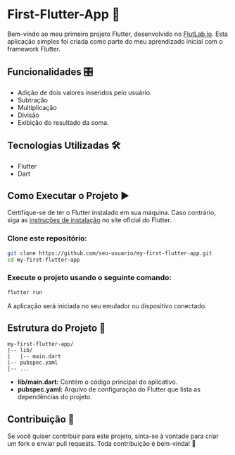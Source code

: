 # First-Flutter-App 🚀

Bem-vindo ao meu primeiro projeto Flutter, desenvolvido no [FlutLab.io](https://flutlab.io/). Esta aplicação simples foi criada como parte do meu aprendizado inicial com o framework Flutter.

## Funcionalidades 🎛️

- Adição de dois valores inseridos pelo usuário.
- Subtração
- Multiplicação
- Divisão 
- Exibição do resultado da soma.

## Tecnologias Utilizadas 🛠️

- Flutter
- Dart

## Como Executar o Projeto ▶️

Certifique-se de ter o Flutter instalado em sua máquina. Caso contrário, siga as [instruções de instalação](https://flutter.dev/docs/get-started/install) no site oficial do Flutter.

### Clone este repositório:

```bash
git clone https://github.com/seu-usuario/my-first-flutter-app.git
cd my-first-flutter-app
```

### Execute o projeto usando o seguinte comando:

```bash
flutter run
```

A aplicação será iniciada no seu emulador ou dispositivo conectado.

## Estrutura do Projeto 📁

```
my-first-flutter-app/
|-- lib/
|   |-- main.dart
|-- pubspec.yaml
|-- ...
```

- **lib/main.dart:** Contém o código principal do aplicativo.
- **pubspec.yaml:** Arquivo de configuração do Flutter que lista as dependências do projeto.

## Contribuição 🤝

Se você quiser contribuir para este projeto, sinta-se à vontade para criar um fork e enviar pull requests. Toda contribuição é bem-vinda! 🚀
